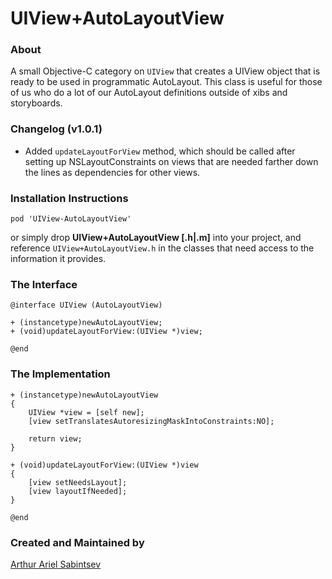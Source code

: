 # UIView+AutoLayoutView

### About
A small Objective-C category on `UIView` that creates a UIView object that is ready to be used in programmatic AutoLayout. This class is useful for those of us who do a lot of our AutoLayout definitions outside of xibs and storyboards.

### Changelog (v1.0.1)
- Added `updateLayoutForView` method, which should be called after setting up NSLayoutConstraints on views that are needed farther down the lines as dependencies for other views.

### Installation Instructions
```
pod 'UIView-AutoLayoutView'
```

or simply drop **UIView+AutoLayoutView [.h|.m]** into your project, and reference `UIView+AutoLayoutView.h` in the classes that need access to the information it provides.

### The Interface

``` obj-c
@interface UIView (AutoLayoutView)

+ (instancetype)newAutoLayoutView;
+ (void)updateLayoutForView:(UIView *)view;

@end
```

### The Implementation
``` obj-c
+ (instancetype)newAutoLayoutView
{
    UIView *view = [self new];
    [view setTranslatesAutoresizingMaskIntoConstraints:NO];
    
    return view;
}

+ (void)updateLayoutForView:(UIView *)view
{
    [view setNeedsLayout];
    [view layoutIfNeeded];
}

@end
```

### Created and Maintained by
[Arthur Ariel Sabintsev](http://www.sabintsev.com/) 
